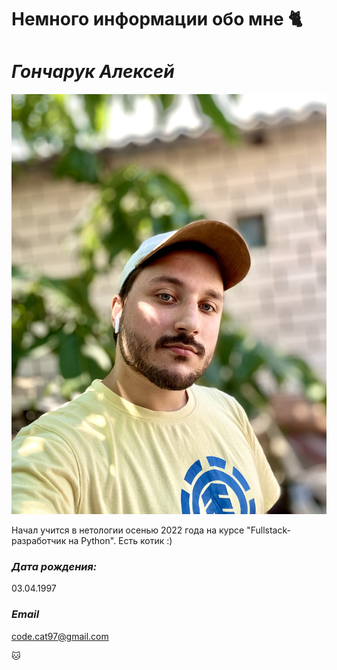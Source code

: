 # Немного информации обо мне 🐈

# _Гончарук Алексей_
![Alt text](me.jpeg)

Начал учится в нетологии осенью 2022 года на курсе "Fullstack-разработчик на Python". Есть котик :)
### *Дата рождения:*
03.04.1997
### *Email*
code.cat97@gmail.com

🐱